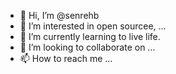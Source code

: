 - 👋 Hi, I’m @senrehb
- 👀 I’m interested in open sourcee, ...
- 🌱 I’m currently learning to live life.
- 💞️ I’m looking to collaborate on ...
- 📫 How to reach me ...

<!---
senrehb/senrehb is a ✨ special ✨ repository because its `README.md` (this file) appears on your GitHub profile.
You can click the Preview link to take a look at your changes.
--->
